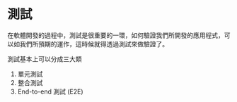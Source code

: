 # 測試

在軟體開發的過程中，測試是很重要的一環，如何驗證我們所開發的應用程式，可以如我們所預期的運作，這時候就得透過測試來做驗證了。

測試基本上可以分成三大類

1. 單元測試
2. 整合測試
3. End-to-end 測試 (E2E)
